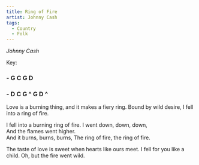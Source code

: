 ```yaml
---
title: Ring of Fire
artist: Johnny Cash
tags: 
  - Country
  - Folk
---
```

*Johnny Cash*

Key: 
### - G C G D 
### - D C G ^ G D ^

<p class="lyrics">
Love is a burning thing, and it makes a fiery ring.   
Bound by wild desire, I fell into a ring of fire.   

I fell into a burning ring of fire. I went down, down, down,   
And the flames went higher.   
And it burns, burns, burns, The ring of fire, the ring of fire.   

The taste of love is sweet when hearts like ours meet. 
I fell for you like a child. Oh, but the fire went wild.   

</p>